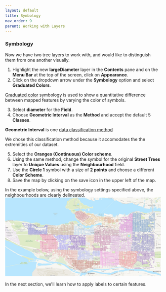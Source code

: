 ```yaml
---
layout: default
title: Symbology
nav_order: 9
parent: Working with Layers
---
```


### Symbology
Now we have two tree layers to work with, and would like to distinguish them from one another visually.

1. Highlight the new **largeDiameter** layer in the **Contents** pane and on the **Menu Bar** at the top of the screen, click on **Appearance**.
2. Click on the dropdown arrow under the **Symbology** option and select **Graduated Colors**.

[Graduated color](https://pro.arcgis.com/en/pro-app/help/mapping/layer-properties/graduated-colors.htm) symbology is used to show a quantitative difference between mapped features by varying the color of symbols.

3. Select **diameter** for the **Field**.
4. Choose **Geometric Interval** as the **Method** and accept the default 5 **Classes**.

**Geometric Interval** is one [data classification method](https://pro.arcgis.com/en/pro-app/help/mapping/layer-properties/data-classification-methods.htm)

We chose this classification method because it accomodates the the extremities of our dataset.

5. Select the **Oranges (Continuous) Color scheme**.
6. Using the same method, change the symbol for the original **Street Trees** layer to **Unique Values** using the **Neighbourhood** field.
7. Use the **Circle 1** symbol with a size of **2 points** and choose a different **Color Scheme**.
8. Save the map by clicking on the save icon in the upper left of the map.

In the example below, using the symbology settings specified above, the neighbourhoods are clearly delineated.
![treesNeigh.jpg](https://raw.githubusercontent.com/fiddleHeads/intro-to-arcgis-pro/master/content/images/treesNeighb.jpg)

In the next section, we'll learn how to apply labels to certain features.
